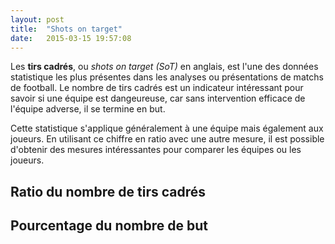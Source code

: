 ```yaml
---
layout: post
title:  "Shots on target"
date:   2015-03-15 19:57:08
---
```


Les **tirs cadrés**, ou *shots on target (SoT)* en anglais, est l'une des données statistique les plus présentes dans les analyses ou présentations de matchs de football. Le nombre de tirs cadrés est un indicateur intéressant pour savoir si une équipe est dangeureuse, car sans intervention efficace de l'équipe adverse, il se termine en but.

Cette statistique s'applique généralement à une équipe mais également aux joueurs. En utilisant ce chiffre en ratio avec une autre mesure, il est possible d'obtenir des mesures intéressantes pour comparer les équipes ou les joueurs.

## Ratio du nombre de tirs cadrés

## Pourcentage du nombre de but

